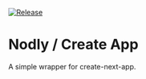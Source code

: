 [![Release](https://github.com/nodly/create-app/actions/workflows/release.yml/badge.svg)](https://github.com/nodly/create-app/actions/workflows/release.yml)

# Nodly / Create App

A simple wrapper for create-next-app.
